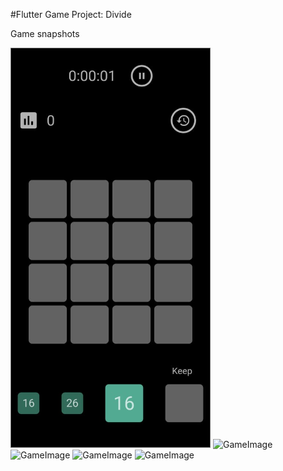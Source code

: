 #Flutter Game Project: Divide

Game snapshots

![GameImage](https://raw.githubusercontent.com/viveky259259/divide_game/readme-enahancement-2/snapshots/divide%20game%2012.png?token=AB7XOFVM3V2QVIAOVW3VOMS6XNOHU)
![GameImage](https://github.com/viveky259259/blob/master/divide_game/snapshots/divide%20game%2012.png)
![GameImage](https://github.com/viveky259259/blob/master/divide_game/snapshots/divide%20game%201.png)
![GameImage](https://github.com/viveky259259/blob/master/divide_game/snapshots/divide%20game%201.png)
![GameImage](https://github.com/viveky259259/blob/master/divide_game/snapshots/divide%20game%201.png)
